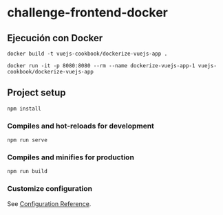 # challenge-frontend-docker

## Ejecución con Docker
```
docker build -t vuejs-cookbook/dockerize-vuejs-app .
```
```
docker run -it -p 8080:8080 --rm --name dockerize-vuejs-app-1 vuejs-cookbook/dockerize-vuejs-app

```

## Project setup
```
npm install
```

### Compiles and hot-reloads for development
```
npm run serve
```

### Compiles and minifies for production
```
npm run build
```

### Customize configuration
See [Configuration Reference](https://cli.vuejs.org/config/).
